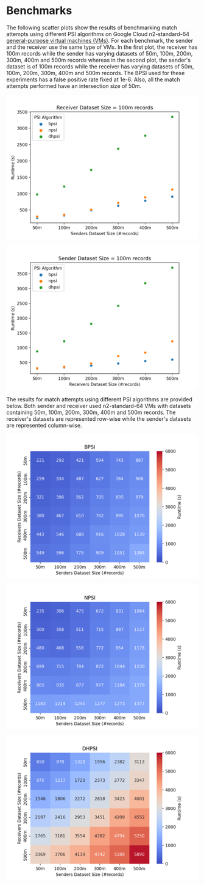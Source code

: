 # Benchmarks

The following scatter plots show the results of benchmarking match attempts using different PSI algorithms on Google Cloud n2-standard-64 [general-purpose virtual machines (VMs)](https://cloud.google.com/compute/docs/general-purpose-machines#n2-standard). For each benchmark, the sender and the receiver use the same type of VMs. In the first plot, the receiver has 100m records while the sender has varying datasets of 50m, 100m, 200m, 300m, 400m and 500m records whereas in the second plot, the sender's dataset is of 100m records while the receiver has varying datasets of 50m, 100m, 200m, 300m, 400m and 500m records. The BPSI used for these experiments has a false positive rate fixed at 1e-6. Also, all the match attempts performed have an intersection size of 50m.

<p align="center">
  <img src="scatter_fixed_receiver.png"/>
</p>

<p align="center">
  <img src="scatter_plot_sender_fixed.png"/>
</p>

The results for match attempts using different PSI algorithms are provided below. Both sender and receiver used n2-standard-64 VMs with datasets containing 50m, 100m, 200m, 300m, 400m and 500m records. The receiver's datasets are represented row-wise while the sender's datasets are represented column-wise.

<p align="center">
  <img src="heatmap_bpsi.png"/>
</p>

<p align="center">
  <img src="heatmap_npsi.png"/>
</p>

<p align="center">
  <img src="heatmap_dhpsi.png"/>
</p>
